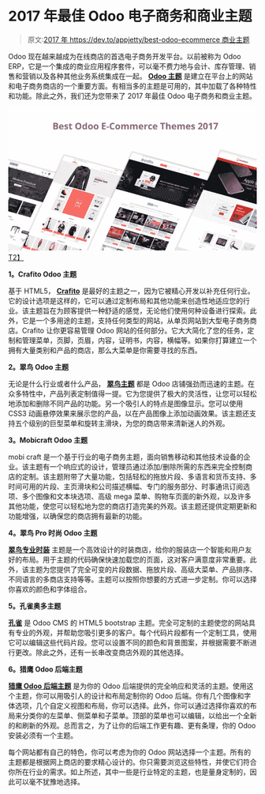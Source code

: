 # 2017 年最佳 Odoo 电子商务和商业主题

> 原文:[2017 年 https://dev.to/appjetty/best-odoo-ecommerce 商业主题](https://dev.to/appjetty/best-odoo-ecommerce--business-themes-of-2017)

Odoo 现在越来越成为在线商店的首选电子商务开发平台。以前被称为 Odoo ERP，它是一个集成的商业应用程序套件，可以毫不费力地与会计、库存管理、销售和营销以及各种其他业务系统集成在一起。 **[Odoo 主题](https://www.appjetty.com/odoo/odoo-themes.htm)** 是建立在平台上的网站和电子商务商店的一个重要方面。有相当多的主题是可用的，其中加载了各种特性和功能。除此之外，我们还为您带来了 2017 年最佳 Odoo 电子商务和商业主题。

[![](img/a4b996b3b19f23052e7f5fba781cda16.png)T2】](https://res.cloudinary.com/practicaldev/image/fetch/s--0k9HkZgI--/c_limit%2Cf_auto%2Cfl_progressive%2Cq_auto%2Cw_880/https://www.appjetty.com/wp/wp-content/uploads/2017/01/HTML5-Odoo-E-Commerce-Themes-e1485408528482.png)

**1。Crafito Odoo 主题**

基于 HTML5， **[Crafito](https://www.appjetty.com/odoo-crafito-theme.htm)** 是最好的主题之一，因为它被精心开发以补充任何行业。它的设计选项是这样的，它可以通过定制布局和其他功能来创造性地适应您的行业。该主题旨在为顾客提供一种舒适的感觉，无论他们使用何种设备进行探索。此外，它是一个多用途的主题，支持任何类型的网站，从单页网站到大型电子商务商店。Crafito 让你更容易管理 Odoo 网站的任何部分。它大大简化了您的任务，定制和管理菜单，页脚，页眉，内容，证明书，内容，横幅等。如果你打算建立一个拥有大量类别和产品的商店，那么大菜单是你需要寻找的东西。

**2。翠鸟 Odoo 主题**

无论是什么行业或者什么产品， **[翠鸟主题](https://www.appjetty.com/odoo-kingfisher-theme.htm)** 都是 Odoo 店铺强劲而迅速的主题。在众多特性中，产品列表定制值得一提。它为您提供了极大的灵活性，让您可以轻松地添加和删除不同产品的功能。另一个吸引人的特点是图像显示。您可以使用 CSS3 动画悬停效果来展示您的产品，以在产品图像上添加动画效果。该主题还支持五个级别的巨型菜单和旋转主滑块，为您的商店带来清新迷人的外观。

**3。Mobicraft Odoo 主题**

mobi craft 是一个基于行业的电子商务主题，面向销售移动和其他技术设备的企业。该主题有一个响应式的设计，管理员通过添加/删除所需的东西来完全控制商店的定制。该主题附带了大量功能，包括轻松的拖放片段、多语言和货币支持、多时间可用的片段、主页滑块和公司描述横幅、专门的服务部分、时事通讯订阅选项、多个图像和文本块选项、高级 mega 菜单、购物车页面的新外观，以及许多其他功能，使您可以轻松地为您的商店打造完美的外观。该主题还提供定期更新和功能增强，以确保您的商店拥有最新的功能。

**4。翠鸟 Pro 时尚 Odoo 主题**

**[翠鸟专业时装](https://www.appjetty.com/odoo-kingfisher-fashion-theme.htm)** 主题是一个高效设计的时装商店，给你的服装店一个智能和用户友好的布局。用于主题的代码确保快速加载您的页面，这对客户满意度非常重要。此外，该主题为您提供了完全可变的片段数据、拖放片段、高级大菜单、产品排序、不同语言的多商店支持等等。主题可以按照你想要的方式进一步定制。你可以选择你喜欢的颜色和字体组合。

**5。孔雀奥多主题**

**[孔雀](https://www.appjetty.com/odoo-peafowl-theme.htm)** 是 Odoo CMS 的 HTML5 bootstrap 主题。完全可定制的主题使您的网站具有专业的外观，并帮助您吸引更多的客户。每个代码片段都有一个定制工具，使用它可以编辑这些代码片段。您可以设置不同的颜色和背景图案，并根据需要不断进行更改。除此之外，还有一长串改变商店外观的其他选择。

**6。猎鹰 Odoo 后端主题**

**[猎鹰 Odoo 后端主题](https://www.appjetty.com/odoo-falcon-backend-theme.htm)** 是为你的 Odoo 后端提供的完全响应和灵活的主题。使用这个主题，你可以用吸引人的设计和布局定制你的 Odoo 后端。你有几个图像和字体选项，几个自定义视图和布局，你可以选择。此外，你可以通过选择你喜欢的布局来分类你的左菜单、侧菜单和子菜单。顶部的菜单也可以编辑，以给出一个全新的和刷新的外观。总而言之，为了让你的后端工作更有趣、更有条理，你的 Odoo 安装必须有一个主题。

每个网站都有自己的特色，你可以考虑为你的 Odoo 网站选择一个主题。所有的主题都是根据网上商店的要求精心设计的。你只需要浏览这些特性，并使它们符合你所在行业的需求。如上所述，其中一些是行业特定的主题，也是量身定制的，因此可以毫不犹豫地选择。
